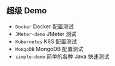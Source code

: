 ## 超级 Demo
- `Docker` Docker 配置测试
- `JMeter-demo` JMeter 测试
- `Kubernetes` K8S 配置测试
- `MongoDB` MongoDB 配置测试
- `simple-demo` 简单的各种 Java 快速测试